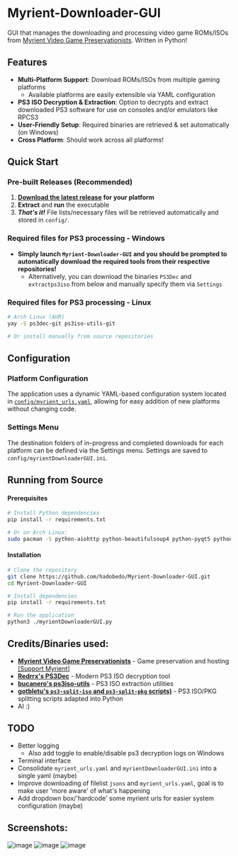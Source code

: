 # Myrient-Downloader-GUI
GUI that manages the downloading and processing video game ROMs/ISOs from [Myrient Video Game Preservationists](https://myrient.erista.me). Written in Python! 

## Features
- **Multi-Platform Support**: Download ROMs/ISOs from multiple gaming platforms
  - Available platforms are easily extensible via YAML configuration
- **PS3 ISO Decryption & Extraction**: Option to decrypts and extract downloaded PS3 software for use on consoles and/or emulators like RPCS3
- **User-Friendly Setup**: Required binaries are retrieved & set automatically (on Windows)
- **Cross Platform**: Should work across all platforms!

## Quick Start

### Pre-built Releases (Recommended)
1. **[Download the latest release](https://github.com/hadobedo/Myrient-Downloader-GUI/releases/latest) for your platform**
2. **Extract** and **run** the executable
3. _**That's it!**_ File lists/necessary files will be retrieved automatically and stored in `config/`.

### Required files for PS3 processing - Windows
- **Simply launch `Myrient-Downloader-GUI` and you should be prompted to automatically download the required tools from their respective repositories!**
  - Alternatively, you can download the binaries `PS3Dec` and `extractps3iso` from below and manually specify them via `Settings`

### Required files for PS3 processing - Linux
```bash
# Arch Linux (AUR)
yay -S ps3dec-git ps3iso-utils-git

# Or install manually from source repositories
```

## Configuration
### Platform Configuration
The application uses a dynamic YAML-based configuration system located in [`config/myrient_urls.yaml`](config/myrient_urls.yaml), allowing for easy addition of new platforms without changing code.

### Settings Menu
The destination folders of in-progress and completed downloads for each platform can be defined via the Settings menu. Settings are saved to `config/myrientDownloaderGUI.ini`.

## Running from Source

#### Prerequisites
```bash
# Install Python dependencies
pip install -r requirements.txt

# Or on Arch Linux:
sudo pacman -S python-aiohttp python-beautifulsoup4 python-pyqt5 python-requests python-yaml python-pycdlib
```

#### Installation
```bash
# Clone the repository
git clone https://github.com/hadobedo/Myrient-Downloader-GUI.git
cd Myrient-Downloader-GUI

# Install dependencies
pip install -r requirements.txt

# Run the application
python3 ./myrientDownloaderGUI.py
```

## Credits/Binaries used:
- **[Myrient Video Game Preservationists](https://myrient.erista.me)** - Game preservation and hosting [[Support Myrient]](https://myrient.erista.me/donate/)
- **[Redrrx's PS3Dec](https://github.com/Redrrx/ps3dec)** - Modern PS3 ISO decryption tool
- **[bucanero's ps3iso-utils](https://github.com/bucanero/ps3iso-utils)** - PS3 ISO extraction utilities
- **[gotbletu's `ps3-split-iso` and `ps3-split-pkg` scripts)](https://github.com/gotbletu/shownotes/blob/master/ps3_split_merge_games.md)** - PS3 ISO/PKG splitting scripts adapted into Python
- AI :)

## TODO
- Better logging
  - Also add toggle to enable/disable ps3 decryption logs on Windows
- Terminal interface
- Consolidate `myrient_urls.yaml` and `myrientDownloaderGUI.ini` into a single yaml (maybe)
- Improve downloading of filelist `jsons` and `myrient_urls.yaml`, goal is to make user 'more aware' of what's happening
- Add dropdown box/'hardcode' some myrient urls for easier system configuration (maybe)

## Screenshots:
![image](https://github.com/user-attachments/assets/d746212f-65b6-47b1-9f78-11264e73cd12)
![image](https://github.com/user-attachments/assets/d6d9d0e2-a0a8-401b-8a55-291e45254180)
![image](https://github.com/user-attachments/assets/79e3be21-7e65-4417-b000-365ae86dabd0)

